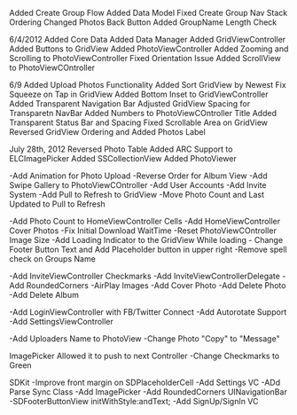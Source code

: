 Added Create Group Flow
Added Data Model
Fixed Create Group Nav Stack Ordering
Changed Photos Back Button
Added GroupName Length Check

6/4/2012
Added Core Data
Added Data Manager
Added GridViewController
Added Buttons to GridView
Added PhotoViewController
Added Zooming and Scrolling to PhotoViewController
Fixed Orientation Issue
Added ScrollView to PhotoViewCOntroller

6/9
Added Upload Photos Functionality
Added Sort GridView by Newest
Fix Squeeze on Tap in GridView
Added Bottom Inset to GridViewController
Added Transparent Navigation Bar
Adjusted GridView Spacing for Transparetn NavBar
Added Numbers to PhotoViewCOntroller Title
Added Transparent Status Bar and Spacing
Fixed Scrollable Area on GridView
Reversed GridView Ordering and Added Photos Label

July 28th, 2012
Reversed Photo Table
Added ARC Support to ELCImagePicker
Added SSCollectionView
Added PhotoViewer

-Add Animation for Photo Upload
-Reverse Order for Album View
-Add Swipe Gallery to PhotoViewCOntroller
-Add User Accounts
-Add Invite System
-Add Pull to Refresh to GridView 
-Move Photo Count and Last Updated to Pull to Refresh

-Add Photo Count to HomeViewController Cells
-Add HomeViewController Cover Photos
-Fix Initial Download WaitTime
-Reset PhotoViewCOntroller Image Size
-Add Loading Indicator to the GridView While loading - Change Footer Button Text and Add Placeholder button in upper right
-Remove spell check on Groups Name

-Add InviteViewController Checkmarks
-Add InviteViewControllerDelegate
-Add RoundedCorners
-AirPlay Images
-Add Cover Photo
-Add Delete Photo
-Add Delete Album

-Add LoginViewController with FB/Twitter Connect
-Add Autorotate Support
-Add SettingsViewController

-Add Uploaders Name to PhotoView
-Change Photo "Copy" to "Message"



ImagePicker
Allowed it to push to next Controller
-Change Checkmarks to Green



SDKit
-Improve front margin on SDPlaceholderCell
-Add Settings VC
-ADd Parse Sync Class
-Add ImagePicker
-Add RoundedCorners UINavigationBar
-SDFooterButtonView initWithStyle:andText;
-Add SignUp/SignIn VC